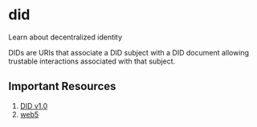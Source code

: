 # did
Learn about decentralized identity

 DIDs are URIs that associate a DID subject with a DID document allowing trustable interactions associated with that subject.


## Important Resources

1. [DID v1.0](https://www.w3.org/TR/did-core/)
2. [web5](https://developer.tbd.website/)
